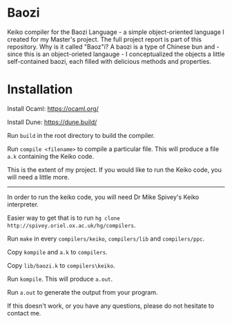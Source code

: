# Baozi
Keiko compiler for the Baozi Language - a simple object-oriented language I created for my Master's project. The full project report is part of this repository. Why is it called "Baoz"i? A baozi is a type of Chinese bun and - since this is an object-orieted langauge - I conceptualized the objects a little self-contained baozi, each filled with delicious methods and properties. 


# Installation
Install Ocaml: https://ocaml.org/

Install Dune: https://dune.build/

Run `build` in the root directory to build the compiler.

Run `compile <filename>` to compile a particular file. This will produce a file `a.k` containing the Keiko code.

This is the extent of my project. If you would like to run the Keiko code, you will need a little more.

--------------------------------
  
In order to run the keiko code, you will need Dr Mike Spivey's Keiko interpreter.

Easier way to get that is to run `hg clone http://spivey.oriel.ox.ac.uk/hg/compilers`.

Run `make` in every `compilers/keiko`, `compilers/lib` and `compilers/ppc`.

Copy `kompile` and `a.k` to `compilers`.

Copy `lib/baozi.k` to `compilers\keiko`.

Run `kompile`. This will produce `a.out`.

Run `a.out` to generate the output from your program.

If this doesn't work, or you have any questions, please do not hesitate to contact me.
